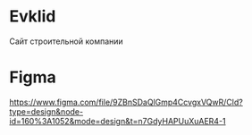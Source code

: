 # Evklid
Сайт строительной компании

# Figma
https://www.figma.com/file/9ZBnSDaQlGmp4CcvgxVQwR/Cld?type=design&node-id=160%3A1052&mode=design&t=n7GdyHAPUuXuAER4-1

